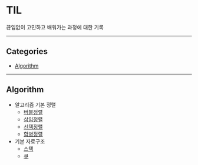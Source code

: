# TIL

끊임없이 고민하고 배워가는 과정에 대한 기록

---

## Categories

- [Algorithm](#algorithm)

---

## Algorithm

- 알고리즘 기본 정렬
  - [버블정렬](https://github.com/developer-asher/TIL/blob/main/algorithm/sort/bubble_sort.md)
  - [삽입정렬](https://github.com/developer-asher/TIL/blob/main/algorithm/sort/insertion_sort.md)
  - [선택정렬](https://github.com/developer-asher/TIL/blob/main/algorithm/sort/selection_sort.md)
  - [합병정렬](https://github.com/developer-asher/TIL/blob/main/algorithm/sort/merge_sort.md)
- 기본 자료구조
  - [스택](https://github.com/developer-asher/TIL/blob/main/algorithm/stack/stack.md)
  - [큐](https://github.com/developer-asher/TIL/blob/main/algorithm/queue/queue.md)

